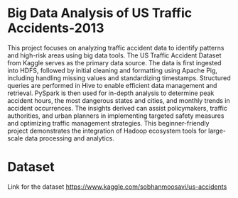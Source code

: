 # Big Data Analysis of US Traffic Accidents-2013
This project focuses on analyzing traffic accident data to identify patterns and high-risk areas using big data tools. The US Traffic Accident Dataset from Kaggle serves as the primary data source. The data is first ingested into HDFS, followed by initial cleaning and formatting using Apache Pig, including handling missing values and standardizing timestamps. Structured queries are performed in Hive to enable efficient data management and retrieval. PySpark is then used for in-depth analysis to determine peak accident hours, the most dangerous states and cities, and monthly trends in accident occurrences. The insights derived can assist policymakers, traffic authorities, and urban planners in implementing targeted safety measures and optimizing traffic management strategies. This beginner-friendly project demonstrates the integration of Hadoop ecosystem tools for large-scale data processing and analytics.
# Dataset 
Link for the dataset https://www.kaggle.com/sobhanmoosavi/us-accidents 
